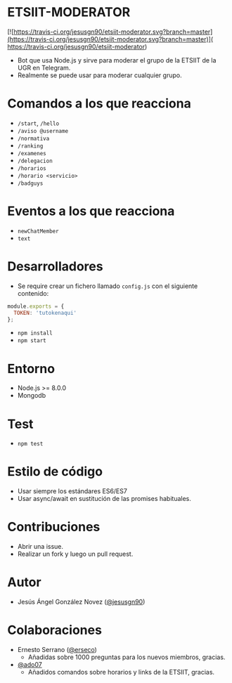 # ETSIIT-MODERATOR

[![https://travis-ci.org/jesusgn90/etsiit-moderator.svg?branch=master](https://travis-ci.org/jesusgn90/etsiit-moderator.svg?branch=master)](
https://travis-ci.org/jesusgn90/etsiit-moderator)

- Bot que usa Node.js y sirve para moderar el grupo de la ETSIIT de la UGR en Telegram.
- Realmente se puede usar para moderar cualquier grupo.

# Comandos a los que reacciona

- `/start`, `/hello`
- `/aviso @username`
- `/normativa`
- `/ranking`
- `/examenes`
- `/delegacion`
- `/horarios`
- `/horario <servicio>`
- `/badguys`

# Eventos a los que reacciona

- `newChatMember`
- `text`

# Desarrolladores
- Se require crear un fichero llamado `config.js` con el siguiente contenido:

```js
module.exports = {
  TOKEN: 'tutokenaqui'
};
```

- `npm install`
- `npm start`

# Entorno

- Node.js >= 8.0.0
- Mongodb

# Test
- `npm test`

# Estilo de código
- Usar siempre los estándares ES6/ES7
- Usar async/await en sustitución de las promises habituales.

# Contribuciones
- Abrir una issue.
- Realizar un fork y luego un pull request.

# Autor
- Jesús Ángel González Novez ([@jesusgn90](https://github.com/jesusgn90))

# Colaboraciones
- Ernesto Serrano ([@erseco](https://github.com/erseco))
  - Añadidas sobre 1000 preguntas para los nuevos miembros, gracias.
- [@ado07](https://github.com/ado07)
  - Añadidos comandos sobre horarios y links de la ETSIIT, gracias.
